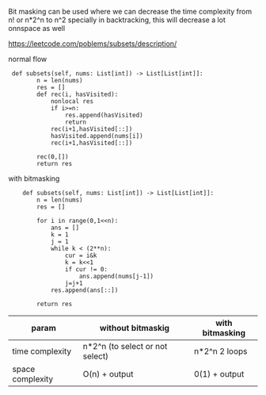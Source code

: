 Bit masking can be used where we can decrease the time complexity from n! or n*2^n to n^2 specially in backtracking, this will decrease a lot onnspace as well


https://leetcode.com/poblems/subsets/description/


normal flow 
```
 def subsets(self, nums: List[int]) -> List[List[int]]:
        n = len(nums)
        res = []
        def rec(i, hasVisited):
            nonlocal res
            if i>=n:
                res.append(hasVisited)
                return
            rec(i+1,hasVisited[::])
            hasVisited.append(nums[i])
            rec(i+1,hasVisited[::])

        rec(0,[])
        return res
```

with bitmasking 

```
    def subsets(self, nums: List[int]) -> List[List[int]]:
        n = len(nums)
        res = []
        
        for i in range(0,1<<n):
            ans = []
            k = 1
            j = 1
            while k < (2**n):
                cur = i&k
                k = k<<1
                if cur != 0:
                    ans.append(nums[j-1])
                j=j+1
            res.append(ans[::])
    
        return res
```

| param | without bitmaskig | with bitmasking |
| ------|-------------------|------------------|
| time complexity | n*2^n (to select or not select) | n*2^n 2 loops|
| space complexity | O(n) + output | 0(1) + output |
